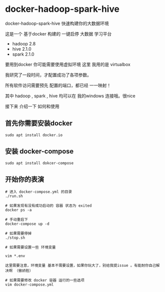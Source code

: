 # docker-hadoop-spark-hive

docker-hadoop-spark-hive 快速构建你的大数据环境

这是一个 基于docker 构建的 一键启停 大数据 学习平台

- hadoop 2.8
- hive 2.1.0
- spark 2.1.0

要用到docker 你可能需要使用虚拟环境 这里 我用的是 virtualbox 

我研究了一段时间，才配置成功了各项参数。

所有软件访问需要预先 配置的端口，都已经 一一映射！

其中 hadoop , spark , hive 均可以在 我的windows 连接哦。很nice

接下来 介绍一下 如何和使用

## 首先你需要安装docker 

```
sudo apt install docker.io
```

## 安装 docker-compose

```
sudo apt install dokcer-compose
```

## 开始你的表演

```
# 进入 docker-compose.yml 的目录
./run.sh

# 如果发现有没有成功启动的 容器 状态为 exited 
docker ps -a

# 手动重启下
docker-compose up -d 

# 如果需要停掉
./stop.sh

# 如果需要设置一些 环境变量

vim *.env

这里需要注意，环境变量 基本不需要设置，如果你玩大了，别给我提issue 。有能耐你自己解决啊 （傲娇脸）

# 如果需要修改 docker 容器 运行的一些选项
vim docker-compose.yml

```
